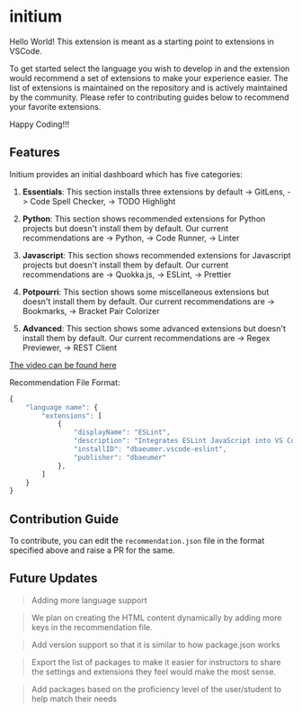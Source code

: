 # initium

Hello World! This extension is meant as a starting point to extensions in VSCode.

To get started select the language you wish to develop in and the extension would recommend a set of extensions to make your experience easier. The list of extensions is maintained on the repository and is actively maintained by the community. Please refer to contributing guides below to recommend your favorite extensions.

Happy Coding!!!

## Features

Initium provides an initial dashboard which has five categories:

1. **Essentials**: This section installs three extensions by default -> GitLens, -> Code Spell Checker, -> TODO Highlight 

2. **Python**: This section shows recommended extensions for Python projects but doesn't install them by default. Our current recommendations are -> Python, -> Code Runner, -> Linter

3. **Javascript**: This section shows recommended extensions for Javascript projects but doesn't install them by default. Our current recommendations are -> Quokka.js, -> ESLint, -> Prettier

4. **Potpourri**: This section shows some miscellaneous extensions but doesn't install them by default. Our current recommendations are -> Bookmarks, -> Bracket Pair Colorizer

5. **Advanced**: This section shows some advanced extensions but doesn't install them by default. Our current recommendations are -> Regex Previewer, -> REST Client

[The video can be found here](https://www.youtube.com/watch?v=apTGqv5NMos)

Recommendation File Format:

```javascript
{
    "language name": {
        "extensions": [
            {
                "displayName": "ESLint",
                "description": "Integrates ESLint JavaScript into VS Code.",
                "installID": "dbaeumer.vscode-eslint",
                "publisher": "dbaeumer"
            },
        ]
    }
}
```

## Contribution Guide

To contribute, you can edit the `recommendation.json` file in the format specified above and raise a PR for the same.

## Future Updates

> Adding more language support

> We plan on creating the HTML content dynamically by adding more keys in the recommendation file.

> Add version support so that it is similar to how package.json works

> Export the list of packages to make it easier for instructors to share the settings and extensions they feel would make the most sense.

> Add packages based on the proficiency level of the user/student to help match their needs